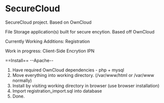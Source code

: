 SecureCloud
===========

SecureCloud project. Based on OwnCloud


File Storage application(s) built for secure encytion. Based off OwnCloud

Currently Working Additions:
Registration

Work in progress:
Client-Side Encrytion
IPN

==Install==
--Apache--
1. Have required OwnCloud dependencies - php + mysql
2. Move everything into working directory. (/var/www/html or /var/www normally)
3. Install by visiting working directory in browser (use browser installation)
4. Import registration_import.sql into database
5. Done.
